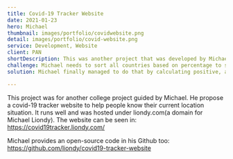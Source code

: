 ```yaml
---
title: Covid-19 Tracker Website
date: 2021-01-23
hero: Michael
thumbnail: images/portfolio/covidwebsite.png
detail: images/portfolio/covid-website.png
service: Development, Website
client: PAN
shortDescription: This was another project that was developed by Michael and team. He developed another Covid-19 Tracker but for this time, for website. Basically, it has the same function as in mobile apps, but this has another cool feature such as analyze positive, active, and death cases from all around the world. It has a referral hospital in every province in Indonesia and also user can see current zone whether their location is red zone or not. Cool isn't it?
challenge: Michael needs to sort all countries based on percentage to see whether their country has reached herd immunity or not.
solution: Michael finally managed to do that by calculating positive, active, and death cases based on every country population at that time so that he could get the percentage to sort the countries. By doing this, user can see whether their country has reached herd immunity or not.

---
```

This project was for another college project guided by Michael. He propose a covid-19 tracker website to help people know their current location situation. It runs well and was hosted under liondy.com(a domain for Michael Liondy). The website can be seen in: https://covid19tracker.liondy.com/

Michael provides an open-source code in his Github too: https://github.com/liondy/covid19-tracker-website